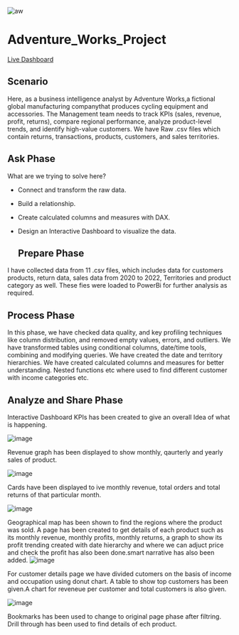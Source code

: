 
![aw](https://github.com/PoojaShylaja/Adventure_Works_Project/assets/101803358/2ed37f8c-b28b-4a98-83dd-c960cd358ba8)  

# Adventure_Works_Project   

[Live Dashboard](https://app.powerbi.com/groups/me/reports/33604684-1aa3-48fe-8425-2ad2a47e3d28/ReportSection?experience=power-bi)

## Scenario
Here, as a business intelligence analyst by Adventure Works,a fictional global manufacturing companythat produces cycling equipment and accessories. The Management team needs to track KPIs (sales, revenue, profit, returns), compare regional performance, analyze product-level trends, and identify high-value customers. We have Raw .csv files which contain returns, transactions, products, customers, and sales territories.

## Ask Phase

What are we trying to solve here?

* Connect and transform the raw data.
* Build a relationship.
* Create calculated columns and measures with DAX.
* Design an Interactive Dashboard to visualize the data.

  ## Prepare Phase

I have collected data from 11 .csv files, which includes data for customers products, return data, sales data from 2020 to 2022, Territories and product category as well. These fies were loaded to PowerBi for further analysis as required.


## Process Phase 

In this phase, we have checked data quality, and key profiling techniques like column distribution, and removed empty values, errors, and outliers. We have transformed tables using conditional columns, date/time tools, combining and modifying queries. We have created the date and territory hierarchies. We have created calculated columns and measures for better understanding. Nested functions etc where used  to find different customer with income categories etc.

## Analyze and Share Phase

Interactive Dashboard KPIs has been created to give an overall Idea of what is happening.

![image](https://github.com/PoojaShylaja/Adventure_Works_Project/assets/101803358/d93e1606-260a-4521-a7f6-55d79ce24954)

Revenue graph has been displayed to show monthly, qaurterly and yearly sales of product.

![image](https://github.com/PoojaShylaja/Adventure_Works_Project/assets/101803358/47523490-5ba1-42e4-a877-6cbb37a693fb)

Cards have been displayed to ive monthly revenue, total orders and total returns of that particular month.

![image](https://github.com/PoojaShylaja/Adventure_Works_Project/assets/101803358/281570d5-0fc9-42b6-b505-d6955a3da254)

Geographical map has been shown to find the regions where the product was sold.
A page has been created to get details of each product such as its monthly revenue, monthly profits, monthly returns, a graph to show its profit trending created with date hierarchy and where we can adjuct price and check the profit has also been done.smart narrative has also been added.
![image](https://github.com/PoojaShylaja/Adventure_Works_Project/assets/101803358/552bd090-9a79-43c5-9d8f-392166b77bef)

For customer details page we have divided cutomers on the basis of income and occupation using donut chart. A table to show top customers has been given.A chart for reveneue per customer and total customers is also given.

![image](https://github.com/PoojaShylaja/Adventure_Works_Project/assets/101803358/49b316fc-f006-4bd8-8794-e17838e55200)

Bookmarks has been used to change to original page phase after filtring. Drill through has been used to find details of ech product.






